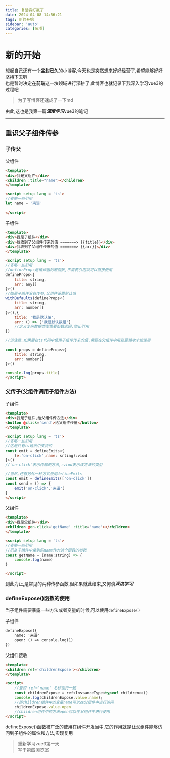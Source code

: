 ```yaml
---
title: 复活赛打赢了
date: 2024-04-08 14:56:21
tags: 新的开始
sidebar: 'auto'
categories: [杂项]
---
```

# 新的开始

想起自己还有一个**尘封已久**的小博客,今天也是突然想来好好经营了,希望能够好好坚持下去叭  
也是暂时决定在**前端**这一块领域进行深耕了,此博客也就记录下我深入学习vue3的过程吧  

>为了写博客还速成了一下md

由此,这也是我第一篇***深度学习***vue3的笔记  

---
<!--more-->
## 重识父子组件传参

### 子传父
父组件
```html
<template>
<div>我是父组件</div> 
<children :title="name"></children>
</template>

<script setup lang = 'ts'>
//省略一些引用
let name = '离谱'

</script>
```

子组件

```html
<template>
<div>我是子组件</div> 
<div>我收到了父组件传来的值 =======> {{title}}</div>
<div>我收到了父组件传来的值 =======> {{arr}}</div>
</template>

<script setup lang = 'ts'>
//省略一些引用
//definrProps是编译器的宏函数,不需要引用就可以直接使用
defineProps<{
    title: string,
    arr: any[]
}>()
//如果子组件没有传参,父组件设置默认值
withDefaults(defineProps<{
    title: string,
    arr: number[]
}>(),{
    title: '我是默认值',
    arr: () => ['我是默认数组']
    //定义复杂数据类型需要函数返回,防止引用
})

//请注意,如果要在ts代码中使用子组件传来的值,需要在父组件中用变量接收才能使用

const props = defineProps<{
    title: string,
    arr: number[]
}>()

console.log(props.title)
</script>
```

### 父传子(父组件调用子组件方法)

子组件

```html
<template>
<div>我是子组件,给父组件传方法</div> 
<button @click='send'>给父组件传值</button>
</template>

<script setup lang = 'ts'>
//省略一些引用
//这是只有ts语法中支持的
const emit = defineEmits<{
    (e:'on-click',name: srting):viod
}>()
//'on-click'表示传输的方法,:viod表示该方法的类型

//当然,还有另外一种方式使用defineEmits
const emit = defineEmits(['on-click'])
const send = () => {
    emit('on-click','离谱')
}
</script>
```

父组件
```html
<template>
<div>我是父组件</div> 
<children @on-click='getName' :title="name"></children>
</template>

<script setup lang = 'ts'>
//省略一些引用
//把从子组件中拿到的name作为这个函数的参数
const getName = (name:string) => {
    console.log(name)
}

</script>
```

到此为止,是常见的两种传参函数,但如果就此结束,又何谈***深度学习***

### defineExpose()函数的使用

当子组件需要暴露一些方法或者变量的时候,可以使用`defineExpose()`

子组件
```html
defineExpose({
    name: '离谱'
    open: () => console.log(1)
})
```

父组件接收
```html
<template>
<children ref='childrenExpose'></children>
</template>

<script>
    //要和 ref='name' 名称保持一致
    const childrenExpose = ref<InstanceType<typeof children>>()
    console.log(childrenExpose.value.name);
    //即children组件中的变量name可以在父组件中进行访问
    childrenExpose.value.open
    //children组件中的方法open可以在父组件中进行使用
</script>
```
defineExpose()函数被广泛的使用在组件开发当中,它的作用就是让父组件能够访问到子组件的属性和方法,实现复用   

>重新学习vue3第一天   
写于第四阅览室
